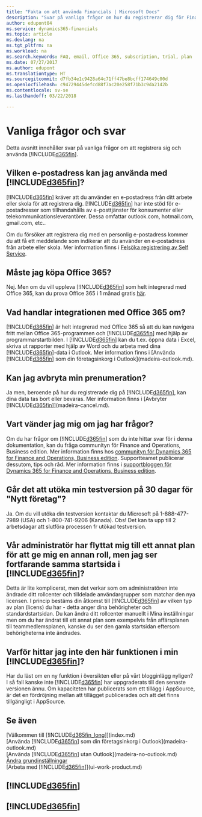 ```yaml
---
title: "Fakta om att använda Financials | Microsoft Docs"
description: "Svar på vanliga frågor om hur du registrerar dig för Financials och vad som ska ske när du vill börja."
author: edupont04
ms.service: dynamics365-financials
ms.topic: article
ms.devlang: na
ms.tgt_pltfrm: na
ms.workload: na
ms.search.keywords: FAQ, email, Office 365, subscription, trial, plan
ms.date: 07/27/2017
ms.author: edupont
ms.translationtype: HT
ms.sourcegitcommit: d7fb34e1c9428a64c71ff47be8bcff174649c00d
ms.openlocfilehash: c94729445defcd88f7ac20e258f71b3c9da2142b
ms.contentlocale: sv-se
ms.lasthandoff: 03/22/2018

---
```

# <a name="frequently-asked-questions"></a>Vanliga frågor och svar
Detta avsnitt innehåller svar på vanliga frågor om att registrera sig och använda [!INCLUDE[d365fin](includes/d365fin_md.md)].  

## <a name="what-email-address-can-i-use-with-included365finincludesd365finmdmd"></a>Vilken e-postadress kan jag använda med [!INCLUDE[d365fin](includes/d365fin_md.md)]?
[!INCLUDE[d365fin](includes/d365fin_md.md)] kräver att du använder en e-postadress från ditt arbete eller skola för att registrera dig. [!INCLUDE[d365fin](includes/d365fin_md.md)] har inte stöd för e-postadresser som tillhandahålls av e-posttjänster för konsumenter eller telekommunikationsleverantörer. Dessa omfattar outlook.com, hotmail.com, gmail.com, etc..  

Om du försöker att registrera dig med en personlig e-postadress kommer du att få ett meddelande som indikerar att du använder en e-postadress från arbete eller skola. Mer information finns i [Felsöka registrering av Self Service](ui-troubleshoot-self-signup.md).  

## <a name="do-i-have-to-buy-office-365"></a>Måste jag köpa Office 365?
Nej. Men om du vill uppleva [!INCLUDE[d365fin](includes/d365fin_md.md)] som helt integrerad med Office 365, kan du prova Office 365 i 1 månad gratis [här](https://products.office.com/try).  

## <a name="what-is-the-integration-with-office-365-about"></a>Vad handlar integrationen med Office 365 om?
[!INCLUDE[d365fin](includes/d365fin_md.md)] är helt integrerad med Office 365 så att du kan navigera fritt mellan Office 365-programmen och [!INCLUDE[d365fin](includes/d365fin_md.md)] med hjälp av programmarstartbilden. I [!INCLUDE[d365fin](includes/d365fin_md.md)] kan du t.ex. öppna data i Excel, skriva ut rapporter med hjälp av Word och du arbeta med dina [!INCLUDE[d365fin](includes/d365fin_md.md)]-data i Outlook. Mer information finns i [Använda [!INCLUDE[d365fin](includes/d365fin_md.md)] som din företagsinkorg i Outlook](madeira-outlook.md).  

## <a name="can-i-cancel-my-subscription"></a>Kan jag avbryta min prenumeration?
Ja men, beroende på hur du registrerade dig på [!INCLUDE[d365fin](includes/d365fin_md.md)], kan dina data tas bort eller bevaras. Mer information finns i [Avbryter [!INCLUDE[d365fin](includes/d365fin_md.md)]](madeira-cancel.md).  

## <a name="where-do-i-go-if-i-have-questions"></a>Vart vänder jag mig om jag har frågor?
Om du har frågor om [!INCLUDE[d365fin](includes/d365fin_md.md)] som du inte hittar svar för i denna dokumentation, kan du fråga communityn för Finance and Operations, Business edition. Mer information finns hos [communityn för Dynamics 365 for Finance and Operations, Business edition](https://community.dynamics.com/business). Supportteamet publicerar dessutom, tips och råd. Mer information finns i [supportbloggen för Dynamics 365 for Finance and Operations, Business edition](https://blogs.msdn.microsoft.com/dyn365finsupport).  

## <a name="is-it-possible-to-extend-my-30-day-new-company-trial-period"></a>Går det att utöka min testversion på 30 dagar för "Nytt företag"?
Ja. Om du vill utöka din testversion kontaktar du Microsoft på 1-888-477-7989 (USA) och 1-800-741-9206 (Kanada). Obs! Det kan ta upp till 2 arbetsdagar att slutföra processen fr utökad testversion.  

## <a name="our-administrator-has-moved-me-to-another-plan-to-give-me-another-role-but-i-still-see-the-same-home-page-in-included365finincludesd365finmdmd"></a>Vår administratör har flyttat mig till ett annat plan för att ge mig en annan roll, men jag ser fortfarande samma startsida i [!INCLUDE[d365fin](includes/d365fin_md.md)]?
Detta är lite komplicerat, men det verkar som om administratören inte ändrade ditt rollcenter och tilldelade användargrupper som matchar den nya licensen. I princip bestäms din åtkomst till [!INCLUDE[d365fin](includes/d365fin_md.md)] av vilken typ av plan (licens) du har - detta anger dina behörigheter och standardstartsidan. Du kan ändra ditt rollcenter manuellt i Mina inställningar men om du har ändrat till ett annat plan som exempelvis från affärsplanen till teammedlemsplanen, kanske du ser den gamla startsidan eftersom behörigheterna inte ändrades.  

## <a name="why-cant-i-find-that-capability-in-my-included365finincludesd365finmdmd"></a>Varför hittar jag inte den här funktionen i min [!INCLUDE[d365fin](includes/d365fin_md.md)]?
Har du läst om en ny funktion i översikten eller på vårt blogginlägg nyligen? I så fall kanske inte [!INCLUDE[d365fin](includes/d365fin_md.md)] har uppgraderats till den senaste versionen ännu. Om kapaciteten har publicerats som ett tillägg i AppSource, är det en fördröjning mellan att tillägget publicerades och att det finns tillgängligt i AppSource.

## <a name="see-also"></a>Se även
[Välkommen till [!INCLUDE[d365fin_long](includes/d365fin_long_md.md)]](index.md)  
[Använda [!INCLUDE[d365fin](includes/d365fin_md.md)] som din företagsinkorg i Outlook](madeira-outlook.md)  
[Använda [!INCLUDE[d365fin](includes/d365fin_md.md)] utan Outlook](madeira-no-outlook.md)  
[Ändra grundinställningar](ui-change-basic-settings.md)  
[Arbeta med [!INCLUDE[d365fin](includes/d365fin_md.md)]](ui-work-product.md)  

## [!INCLUDE[d365fin](includes/free_trial_md.md)]  
## [!INCLUDE[d365fin](includes/training_link_md.md)]

